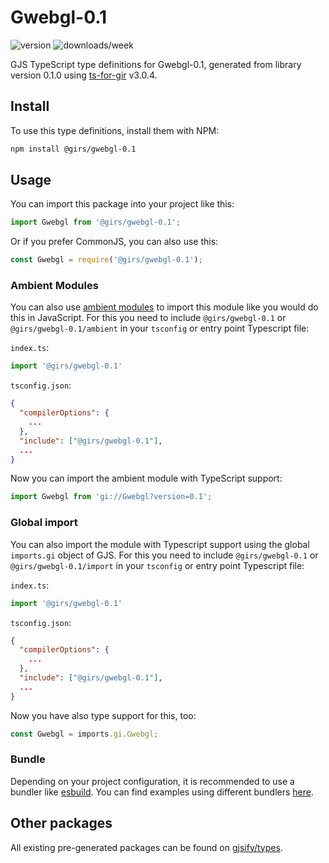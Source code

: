 
# Gwebgl-0.1

![version](https://img.shields.io/npm/v/@girs/gwebgl-0.1)
![downloads/week](https://img.shields.io/npm/dw/@girs/gwebgl-0.1)


GJS TypeScript type definitions for Gwebgl-0.1, generated from library version 0.1.0 using [ts-for-gir](https://github.com/gjsify/ts-for-gir) v3.0.4.


## Install

To use this type definitions, install them with NPM:
```bash
npm install @girs/gwebgl-0.1
```

## Usage

You can import this package into your project like this:
```ts
import Gwebgl from '@girs/gwebgl-0.1';
```

Or if you prefer CommonJS, you can also use this:
```ts
const Gwebgl = require('@girs/gwebgl-0.1');
```

### Ambient Modules

You can also use [ambient modules](https://github.com/gjsify/ts-for-gir/tree/main/packages/cli#ambient-modules) to import this module like you would do this in JavaScript.
For this you need to include `@girs/gwebgl-0.1` or `@girs/gwebgl-0.1/ambient` in your `tsconfig` or entry point Typescript file:

`index.ts`:
```ts
import '@girs/gwebgl-0.1'
```

`tsconfig.json`:
```json
{
  "compilerOptions": {
    ...
  },
  "include": ["@girs/gwebgl-0.1"],
  ...
}
```

Now you can import the ambient module with TypeScript support: 

```ts
import Gwebgl from 'gi://Gwebgl?version=0.1';
```

### Global import

You can also import the module with Typescript support using the global `imports.gi` object of GJS.
For this you need to include `@girs/gwebgl-0.1` or `@girs/gwebgl-0.1/import` in your `tsconfig` or entry point Typescript file:

`index.ts`:
```ts
import '@girs/gwebgl-0.1'
```

`tsconfig.json`:
```json
{
  "compilerOptions": {
    ...
  },
  "include": ["@girs/gwebgl-0.1"],
  ...
}
```

Now you have also type support for this, too:

```ts
const Gwebgl = imports.gi.Gwebgl;
```

### Bundle

Depending on your project configuration, it is recommended to use a bundler like [esbuild](https://esbuild.github.io/). You can find examples using different bundlers [here](https://github.com/gjsify/ts-for-gir/tree/main/examples).

## Other packages

All existing pre-generated packages can be found on [gjsify/types](https://github.com/gjsify/types).

